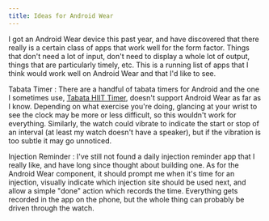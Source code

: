 ```yaml
---
title: Ideas for Android Wear
---
```


I got an Android Wear device this past year, and have discovered that there really is a certain
class of apps that work well for the form factor.  Things that don't need a lot of input, don't need
to display a whole lot of output, things that are particularly timely, etc.  This is a running list
of apps that I think would work well on Android Wear and that I'd like to see.

Tabata Timer
: There are a handful of tabata timers for Android and the one I sometimes use, [Tabata HIIT
Timer](https://play.google.com/store/apps/details?id=com.xquadro.tabataTimer), doesn't support
Android Wear as far as I know.  Depending on what exercise you're doing, glancing at your wrist to
see the clock may be more or less difficult, so this wouldn't work for everything.  Similarly, the
watch could vibrate to indicate the start or stop of an interval (at least my watch doesn't have a
speaker), but if the vibration is too subtle it may go unnoticed.

Injection Reminder
: I've still not found a daily injection reminder app that I really like, and have long since
thought about building one.  As for the Android Wear component, it should prompt me when it's time
for an injection, visually indicate which injection site should be used next, and allow a simple
"done" action which records the time.  Everything gets recorded in the app on the phone, but the
whole thing can probably be driven through the watch.

